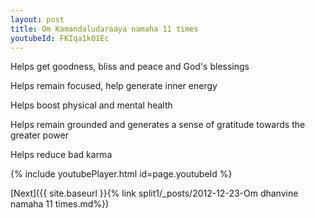 ```yaml
---
layout: post
title: Om Kamandaludaraaya namaha 11 times
youtubeId: FKIqa1kO1Ec
---
```

 
 
Helps get goodness, bliss and peace and God's blessings
 
Helps remain focused, help generate inner energy 
 
Helps boost physical and mental health 
 
Helps remain grounded and generates a sense of gratitude towards the greater power 
 
Helps reduce bad karma
 
 
 
 


{% include youtubePlayer.html id=page.youtubeId %}
 
[Next]({{ site.baseurl }}{% link  split1/_posts/2012-12-23-Om dhanvine namaha 11 times.md%})
 
